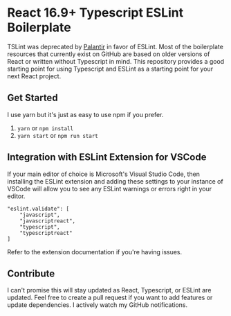 # React 16.9+ Typescript ESLint Boilerplate

TSLint was deprecated by [Palantir](https://medium.com/palantir/tslint-in-2019-1a144c2317a9) in favor of ESLint. Most of the boilerplate resources that currently exist on GitHub are based on older versions of React or written without Typescript in mind. This repository provides a good starting point for using Typescript and ESLint  as a starting point for your next React project.

## Get Started

I use yarn but it's just as easy to use npm if you prefer.

1. `yarn` or `npm install`
2. `yarn start` or `npm run start`

## Integration with ESLint Extension for VSCode

If your main editor of choice is Microsoft's Visual Studio Code, then installing the ESLint extension and adding these settings to your instance of VSCode 
will allow you to see any ESLint warnings or errors right in your editor.

```
"eslint.validate": [
	"javascript",
	"javascriptreact",
	"typescript",
	"typescriptreact"
]
```

Refer to the extension documentation if you're having issues.

## Contribute  

I can't promise this will stay updated as React, Typescript, or ESLint are updated. Feel free to create a pull request if you want to add features or update dependencies. I actively watch my GitHub notifications.
